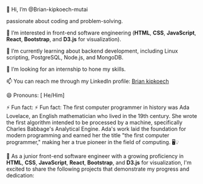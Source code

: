  👋 Hi, I’m @Brian-kipkoech-mutai

 passionate about coding and problem-solving.
 
👀 I’m interested in front-end software engineering (**HTML**, **CSS**, **JavaScript**, **React**, **Bootstrap**, and **D3.js** for visualization).

🌱 I’m currently learning about backend development, including Linux scripting, PostgreSQL, Node.js, and MongoDB.

💞️ I’m looking for an internship to hone my skills.

📫 You can reach me through my LinkedIn profile: [Brian kipkoech](www.linkedin.com/in/brian-kipkoech-71b5b9248)

😄 Pronouns: [ He/Him]

⚡ Fun fact: ⚡ Fun fact: The first computer programmer in history was Ada Lovelace, an English mathematician who lived in the 19th century. She wrote the first algorithm intended to be processed by a machine, specifically Charles Babbage's Analytical Engine. Ada's work laid the foundation for modern programming and earned her the title "the first computer programmer," making her a true pioneer in the field of computing. 🖥️💡


  👀 As a junior front-end software engineer with a growing proficiency in **HTML**, **CSS**, **JavaScript**, **React**, **Bootstrap**, and **D3.js** for visualization, I'm excited to share the following projects that demonstrate my progress and dedication:

 
